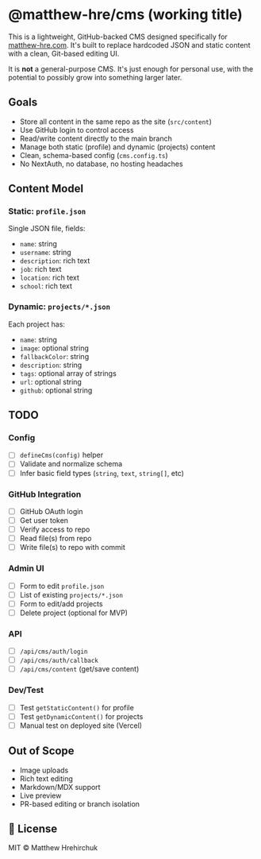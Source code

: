 # @matthew-hre/cms (working title)

This is a lightweight, GitHub-backed CMS designed specifically for
[matthew-hre.com](https://matthew-hre.com). It's built to replace hardcoded JSON
and static content with a clean, Git-based editing UI.

It is **not** a general-purpose CMS. It's just enough for personal use, with the
potential to possibly grow into something larger later.

## Goals

- Store all content in the same repo as the site (`src/content`)
- Use GitHub login to control access
- Read/write content directly to the main branch
- Manage both static (profile) and dynamic (projects) content
- Clean, schema-based config (`cms.config.ts`)
- No NextAuth, no database, no hosting headaches

## Content Model

### Static: `profile.json`

Single JSON file, fields:

- `name`: string
- `username`: string
- `description`: rich text
- `job`: rich text
- `location`: rich text
- `school`: rich text

### Dynamic: `projects/*.json`

Each project has:

- `name`: string
- `image`: optional string
- `fallbackColor`: string
- `description`: string
- `tags`: optional array of strings
- `url`: optional string
- `github`: optional string

## TODO

### Config

- [ ] `defineCms(config)` helper
- [ ] Validate and normalize schema
- [ ] Infer basic field types (`string`, `text`, `string[]`, etc)

### GitHub Integration

- [ ] GitHub OAuth login
- [ ] Get user token
- [ ] Verify access to repo
- [ ] Read file(s) from repo
- [ ] Write file(s) to repo with commit

### Admin UI

- [ ] Form to edit `profile.json`
- [ ] List of existing `projects/*.json`
- [ ] Form to edit/add projects
- [ ] Delete project (optional for MVP)

### API

- [ ] `/api/cms/auth/login`
- [ ] `/api/cms/auth/callback`
- [ ] `/api/cms/content` (get/save content)

### Dev/Test

- [ ] Test `getStaticContent()` for profile
- [ ] Test `getDynamicContent()` for projects
- [ ] Manual test on deployed site (Vercel)

## Out of Scope

- Image uploads
- Rich text editing
- Markdown/MDX support
- Live preview
- PR-based editing or branch isolation

## 📝 License

MIT © Matthew Hrehirchuk
